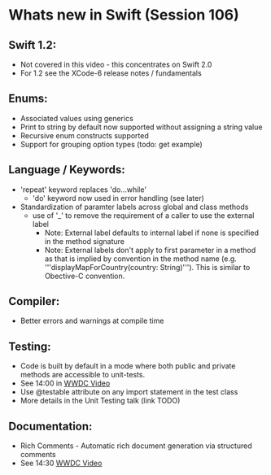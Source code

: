 # Whats new in Swift (Session 106)

## Swift 1.2:
* Not covered in this video - this concentrates on Swift 2.0
* For 1.2 see the XCode-6 release notes / fundamentals

## Enums:
* Associated values using generics
* Print to string by default now supported without assigning a string value
* Recursive enum constructs supported
* Support for grouping option types (todo: get example)

## Language / Keywords:
* 'repeat' keyword replaces 'do...while'
  * 'do' keyword now used in error handling (see later)
* Standardization of paramter labels across global and class methods
  * use of '_' to remove the requirement of a caller to use the external label
    * Note: External label defaults to internal label if none is specified in the method signature
    * Note: External labels don't apply to first parameter in a method as that is implied by convention in the method name (e.g. '''displayMapForCountry(country: String)'''). This is similar to Obective-C convention.

## Compiler:
* Better errors and warnings at compile time

## Testing: 
* Code is built by default in a mode where both public and private methods are accessible to unit-tests. 
* See 14:00 in [WWDC Video](https://developer.apple.com/videos/play/wwdc2015-106/)
* Use @testable attribute on any import statement in the test class 
* More details in the Unit Testing talk (link TODO)

## Documentation:
* Rich Comments - Automatic rich document generation via structured comments 
* See 14:30 [WWDC Video](https://developer.apple.com/videos/play/wwdc2015-106/)



